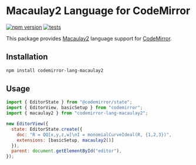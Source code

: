 # Macaulay2 Language for CodeMirror

[![npm version](https://badge.fury.io/js/codemirror-lang-macaulay2.svg)](https://badge.fury.io/js/codemirror-lang-macaulay2)
[![tests](https://github.com/d-torrance/codemirror-lang-macaulay2/actions/workflows/test.yml/badge.svg)](https://github.com/d-torrance/codemirror-lang-macaulay2/actions/workflows/test.yml)

This package provides [Macaulay2](https://macaulay2.com) language support for
[CodeMirror](https://codemirror.net/).

## Installation
```bash
npm install codemirror-lang-macaulay2
```

## Usage
```js
import { EditorState } from "@codemirror/state";
import { EditorView, basicSetup } from "codemirror";
import { macaulay2 } from "codemirror-lang-macaulay2";

new EditorView({
  state: EditorState.create({
    doc: "R = QQ[x,y,z,w]\nI = monomialCurveIdeal(R, {1,2,3})",
    extensions: [basicSetup, macaulay2()]
  }),
  parent: document.getElementById("editor"),
});
```
